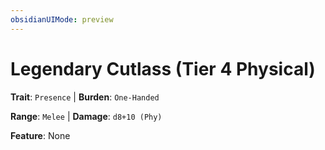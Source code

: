 ```yaml
---
obsidianUIMode: preview
---
```

# Legendary Cutlass (Tier 4 Physical)

**Trait**: `Presence` | **Burden**: `One-Handed`

**Range**: `Melee` | **Damage**: `d8+10 (Phy)`

**Feature**: None
